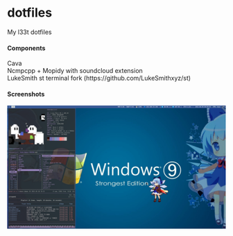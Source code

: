 # dotfiles
My l33t dotfiles

#### Components
<p>
  Cava</br>
  Ncmpcpp + Mopidy with soundcloud extension</br>
  LukeSmith st terminal fork (https://github.com/LukeSmithxyz/st)</br>
</p>


#### Screenshots

<img src="cirnolinda.png">
